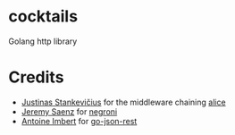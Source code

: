 # cocktails
Golang http library


# Credits

- [Justinas Stankevičius](https://github.com/justinas) for the middleware chaining [alice](https://github.com/justinas/alice)
- [Jeremy Saenz](https://github.com/codegangsta) for [negroni](https://github.com/codegangsta/negroni)
- [Antoine Imbert](https://github.com/ant0ine) for [go-json-rest](https://github.com/ant0ine/go-json-rest)

